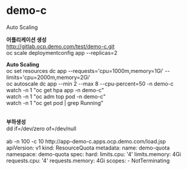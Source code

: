 # demo-c

Auto Scaling
<BR>

<b>어플리케이션 생성</b>
<BR>
http://gitlab.ocp.demo.com/test/demo-c.git
<BR>
oc scale deploymentconfig app --replicas=2

<b>Auto Scaling</b>
<BR>
oc set resources dc app --requests='cpu=1000m,memory=1Gi' --limits='cpu=2000m,memory=2Gi'
<BR>
oc autoscale dc app --min 2 --max 8 --cpu-percent=50 -n demo-c
<BR>
watch -n 1 "oc get hpa app -n demo-c"
<BR>
watch -n 1 "oc adm top pod -n demo-c"
<BR>
watch -n 1 "oc get pod | grep Running"

<BR>
<b>부하생성</b>
<BR>
dd if=/dev/zero of=/dev/null
<BR>
<BR>
ab -n 100 -c 10 http://app-demo-c.apps.ocp.demo.com/load.jsp

<BR>
apiVersion: v1
kind: ResourceQuota
metadata:
  name: demo-quota
  namespace: demo-quota
spec:
  hard:
    limits.cpu: '4'
    limits.memory: 4Gi
    requests.cpu: '4'
    requests.memory: 4Gi
  scopes:
    - NotTerminating
    
